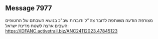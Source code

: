 ## Message 7977

מצורפת הודעה משותפת לדובר צה״ל ודוברות שב"כ בנושא השבתם של החטופים השבים ארצה לשטח מדינת ישראל: https://IDFANC.activetrail.biz/ANC24112023.47845123

